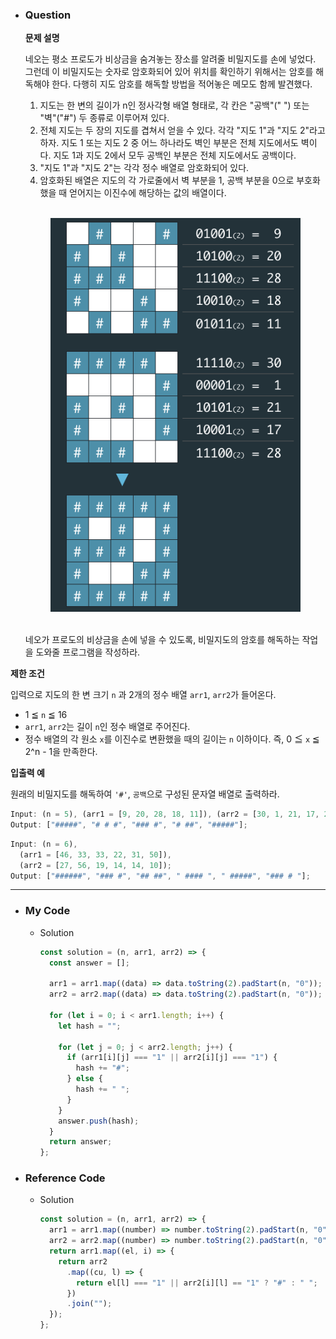 - ### Question

  **문제 설명**

  네오는 평소 프로도가 비상금을 숨겨놓는 장소를 알려줄 비밀지도를 손에 넣었다. 그런데 이 비밀지도는 숫자로 암호화되어 있어 위치를 확인하기 위해서는 암호를 해독해야 한다. 다행히 지도 암호를 해독할 방법을 적어놓은 메모도 함께 발견했다.
  <br/>

  1. 지도는 한 변의 길이가 n인 정사각형 배열 형태로, 각 칸은 "공백"(" ") 또는 "벽"("#") 두 종류로 이루어져 있다.
  2. 전체 지도는 두 장의 지도를 겹쳐서 얻을 수 있다. 각각 "지도 1"과 "지도 2"라고 하자. 지도 1 또는 지도 2 중 어느 하나라도 벽인 부분은 전체 지도에서도 벽이다. 지도 1과 지도 2에서 모두 공백인 부분은 전체 지도에서도 공백이다.
  3. "지도 1"과 "지도 2"는 각각 정수 배열로 암호화되어 있다.
  4. 암호화된 배열은 지도의 각 가로줄에서 벽 부분을 1, 공백 부분을 0으로 부호화했을 때 얻어지는 이진수에 해당하는 값의 배열이다.
  <br/>
  <p align="center"><img src="./secret8.png" width="400px"></p>
  <br/>
  네오가 프로도의 비상금을 손에 넣을 수 있도록, 비밀지도의 암호를 해독하는 작업을 도와줄 프로그램을 작성하라.

**제한 조건**

입력으로 지도의 한 변 크기 `n` 과 2개의 정수 배열 `arr1`, `arr2`가 들어온다.

- 1 ≦ `n` ≦ 16
- `arr1`, `arr2`는 길이 `n`인 정수 배열로 주어진다.
- 정수 배열의 각 원소 `x`를 이진수로 변환했을 때의 길이는 `n` 이하이다. 즉, 0 ≦ `x` ≦ 2^n - 1을 만족한다.

**입출력 예**

원래의 비밀지도를 해독하여 `'#'`, `공백`으로 구성된 문자열 배열로 출력하라.

```jsx
Input: (n = 5), (arr1 = [9, 20, 28, 18, 11]), (arr2 = [30, 1, 21, 17, 28]);
Output: ["#####", "# # #", "### #", "# ##", "#####"];
```

```jsx
Input: (n = 6),
  (arr1 = [46, 33, 33, 22, 31, 50]),
  (arr2 = [27, 56, 19, 14, 14, 10]);
Output: ["######", "### #", "## ##", " #### ", " #####", "### # "];
```

---

- ### My Code

  - Solution

    ```jsx
    const solution = (n, arr1, arr2) => {
      const answer = [];

      arr1 = arr1.map((data) => data.toString(2).padStart(n, "0"));
      arr2 = arr2.map((data) => data.toString(2).padStart(n, "0"));

      for (let i = 0; i < arr1.length; i++) {
        let hash = "";

        for (let j = 0; j < arr2.length; j++) {
          if (arr1[i][j] === "1" || arr2[i][j] === "1") {
            hash += "#";
          } else {
            hash += " ";
          }
        }
        answer.push(hash);
      }
      return answer;
    };
    ```

- ### Reference Code

  - Solution

    ```jsx
    const solution = (n, arr1, arr2) => {
      arr1 = arr1.map((number) => number.toString(2).padStart(n, "0"));
      arr2 = arr2.map((number) => number.toString(2).padStart(n, "0"));
      return arr1.map((el, i) => {
        return arr2
          .map((cu, l) => {
            return el[l] === "1" || arr2[i][l] == "1" ? "#" : " ";
          })
          .join("");
      });
    };
    ```

